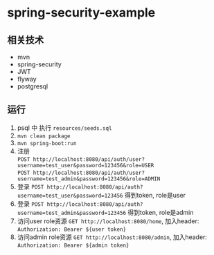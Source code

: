 # spring-security-example

## 相关技术
- mvn  
- spring-security   
- JWT  
- flyway  
- postgresql  

## 运行
1. psql 中 执行 `resources/seeds.sql`  
2. `mvn clean package`  
3. `mvn spring-boot:run`  
4. 注册     
`POST http://localhost:8080/api/auth/user?username=test_user&password=123456&role=USER`  
`POST http://localhost:8080/api/auth/user?username=test_admin&password=123456&role=ADMIN`  
5. 登录 `POST http://localhost:8080/api/auth?username=test_user&password=123456` 得到token, role是user  
5. 登录 `POST http://localhost:8080/api/auth?username=test_admin&password=123456` 得到token, role是admin  
6. 访问user role资源 `GET http://localhost:8080/home`, 加入header: `Authorization: Bearer ${user token}`  
7. 访问admin role资源 `GET http://localhost:8080/admin`, 加入header: `Authorization: Bearer ${admin token}`  

